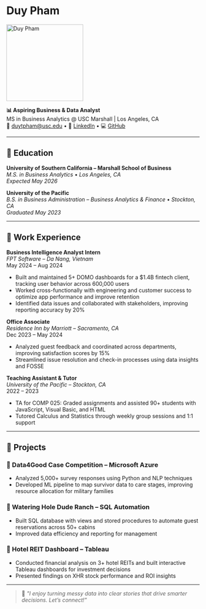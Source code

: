 # Duy Pham

<img src="assets/img/profile.jpg" alt="Duy Pham" width="200"/>

**📊 Aspiring Business & Data Analyst**  
MS in Business Analytics @ USC Marshall | Los Angeles, CA  
📧 duytpham@usc.edu • 🔗 [LinkedIn](https://www.linkedin.com/in/kaidp) • 💻 [GitHub](https://github.com/kaiixdy)

---

## 🧠 Education

**University of Southern California – Marshall School of Business**  
*M.S. in Business Analytics* • *Los Angeles, CA*  
_Expected May 2026_

**University of the Pacific**  
*B.S. in Business Administration – Business Analytics & Finance* • *Stockton, CA*  
_Graduated May 2023_

---

## 💼 Work Experience

**Business Intelligence Analyst Intern**  
*FPT Software – Da Nang, Vietnam*  
May 2024 – Aug 2024  
- Built and maintained 5+ DOMO dashboards for a $1.4B fintech client, tracking user behavior across 600,000 users  
- Worked cross-functionally with engineering and customer success to optimize app performance and improve retention  
- Identified data issues and collaborated with stakeholders, improving reporting accuracy by 20%

**Office Associate**  
*Residence Inn by Marriott – Sacramento, CA*  
Dec 2023 – May 2024  
- Analyzed guest feedback and coordinated across departments, improving satisfaction scores by 15%  
- Streamlined issue resolution and check-in processes using data insights and FOSSE

**Teaching Assistant & Tutor**  
*University of the Pacific – Stockton, CA*  
2022 – 2023  
- TA for COMP 025: Graded assignments and assisted 90+ students with JavaScript, Visual Basic, and HTML  
- Tutored Calculus and Statistics through weekly group sessions and 1:1 support

---

## 📁 Projects

### 📌 Data4Good Case Competition – Microsoft Azure  
- Analyzed 5,000+ survey responses using Python and NLP techniques  
- Developed ML pipeline to map survivor data to care stages, improving resource allocation for military families

### 📌 Watering Hole Dude Ranch – SQL Automation  
- Built SQL database with views and stored procedures to automate guest reservations across 50+ cabins  
- Improved data efficiency and reporting for management

### 📌 Hotel REIT Dashboard – Tableau  
- Conducted financial analysis on 3+ hotel REITs and built interactive Tableau dashboards for investment decisions  
- Presented findings on XHR stock performance and ROI insights

---

> 💬 *"I enjoy turning messy data into clear stories that drive smarter decisions. Let’s connect!"*

